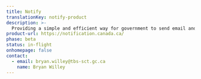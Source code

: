 ```yaml
---
title: Notify
translationKey: notify-product
description: >-
  Providing a simple and efficient way for government to send email and text notifications to keep people updated as they use government services.
product-url: https://notification.canada.ca/
phase: beta
status: in-flight
onhomepage: false
contact:
  - email: bryan.willey@tbs-sct.gc.ca
    name: Bryan Willey
---
```

